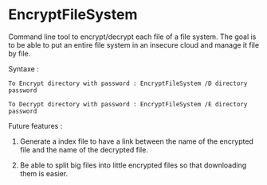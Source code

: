 # EncryptFileSystem
Command line tool to encrypt/decrypt each file of a file system.
The goal is to be able to put an entire file system in an insecure cloud and manage it file by file.

Syntaxe :
	
	To Encrypt directory with password : EncryptFileSystem /D directory password
	
	To Decrypt directory with password : EncryptFileSystem /E directory password

Future features :

1) Generate a index file to have a link between the name of the encrypted file and the name of the decrypted file.

2) Be able to split big files into little encrypted files so that downloading them is easier.
